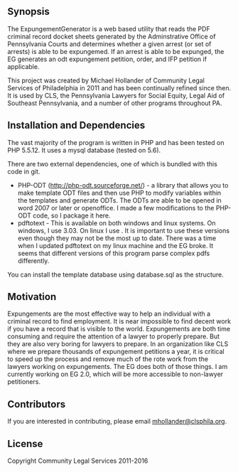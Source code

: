 ## Synopsis

The ExpungementGenerator is a web based utility that reads the PDF criminal record docket sheets generated by the Adminstrative Office of Pennsylvania Courts and determines whether a given arrest (or set of arrests) is able to be expungemed.  If an arrest is able to be expunged, the EG generates an odt expungement petition, order, and IFP petition if applicable.

This project was created by Michael Hollander of Community Legal Services of Philadelphia in 2011 and has been continually refined since then.  It is used by CLS, the Pennsylvania Lawyers for Social Equity, Legal Aid of Southeast Pennsylvania, and a number of other programs throughout PA.

## Installation and Dependencies

The vast majority of the program is written in PHP and has been tested on PHP 5.5.12.  It uses a mysql database (tested on 5.6).  

There are two external dependencies, one of which is bundled with this code in git.
* PHP-ODT (http://php-odt.sourceforge.net/) - a library that allows you to make template ODT files and then use PHP to modify variables within the templates and generate ODTs.  The ODTs are able to be opened in word 2007 or later or openoffice.  I made a few modifications to the PHP-ODT code, so I package it here.
* pdftotext - This is available on both windows and linux systems.  On windows, I use 3.03.  On linux I use .  It is important to use these versions even though they may not be the most up to date.  There was a time when I updated pdftotext on my linux machine and the EG broke.  It seems that different versions of this program parse complex pdfs differently.

You can install the template database using database.sql as the structure.

## Motivation

Expungements are the most effective way to help an individual with a criminal record to find employment.  It is near impossible to find decent work if you have a record that is visible to the world.  Expungements are both time consuming and require the attention of a lawyer to properly prepare.  But they are also very boring for lawyers to prepare.  In an organization like CLS where we prepare thousands of expungement petitions a year, it is critical to speed up the process and remove much of the rote work from the lawyers working on expungements.  The EG does both of those things.  I am currently working on EG 2.0, which will be more accessible to non-lawyer petitioners.

## Contributors

If you are interested in contributing, please email mhollander@clsphila.org.

## License
Copyright Community Legal Services 2011-2016